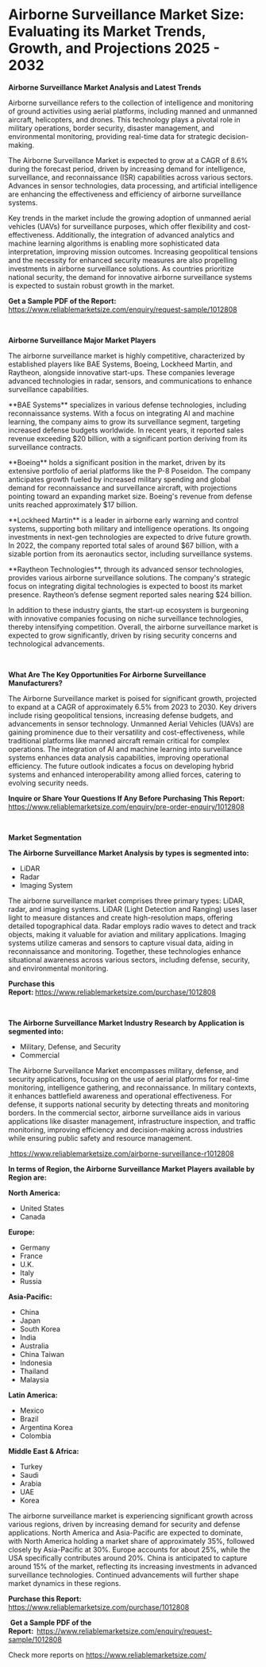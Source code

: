 <p><h1>Airborne Surveillance Market Size: Evaluating its Market Trends, Growth, and Projections 2025 - 2032</h1></p><p><strong>Airborne Surveillance Market Analysis and Latest Trends</strong></p>
<p><p>Airborne surveillance refers to the collection of intelligence and monitoring of ground activities using aerial platforms, including manned and unmanned aircraft, helicopters, and drones. This technology plays a pivotal role in military operations, border security, disaster management, and environmental monitoring, providing real-time data for strategic decision-making.</p><p>The Airborne Surveillance Market is expected to grow at a CAGR of 8.6% during the forecast period, driven by increasing demand for intelligence, surveillance, and reconnaissance (ISR) capabilities across various sectors. Advances in sensor technologies, data processing, and artificial intelligence are enhancing the effectiveness and efficiency of airborne surveillance systems. </p><p>Key trends in the market include the growing adoption of unmanned aerial vehicles (UAVs) for surveillance purposes, which offer flexibility and cost-effectiveness. Additionally, the integration of advanced analytics and machine learning algorithms is enabling more sophisticated data interpretation, improving mission outcomes. Increasing geopolitical tensions and the necessity for enhanced security measures are also propelling investments in airborne surveillance solutions. As countries prioritize national security, the demand for innovative airborne surveillance systems is expected to sustain robust growth in the market.</p></p>
<p><strong>Get a Sample PDF of the Report:&nbsp;</strong> <a href="https://www.reliablemarketsize.com/enquiry/request-sample/1012808?utm_campaign=2593&utm_medium=2&utm_source=Github&utm_content=ia&utm_term=05032025&utm_id=airborne-surveillance">https://www.reliablemarketsize.com/enquiry/request-sample/1012808</a></p>
<p>&nbsp;</p>
<p><strong>Airborne Surveillance Major Market Players</strong></p>
<p><p>The airborne surveillance market is highly competitive, characterized by established players like BAE Systems, Boeing, Lockheed Martin, and Raytheon, alongside innovative start-ups. These companies leverage advanced technologies in radar, sensors, and communications to enhance surveillance capabilities.</p><p>**BAE Systems** specializes in various defense technologies, including reconnaissance systems. With a focus on integrating AI and machine learning, the company aims to grow its surveillance segment, targeting increased defense budgets worldwide. In recent years, it reported sales revenue exceeding $20 billion, with a significant portion deriving from its surveillance contracts.</p><p>**Boeing** holds a significant position in the market, driven by its extensive portfolio of aerial platforms like the P-8 Poseidon. The company anticipates growth fueled by increased military spending and global demand for reconnaissance and surveillance aircraft, with projections pointing toward an expanding market size. Boeing's revenue from defense units reached approximately $17 billion.</p><p>**Lockheed Martin** is a leader in airborne early warning and control systems, supporting both military and intelligence operations. Its ongoing investments in next-gen technologies are expected to drive future growth. In 2022, the company reported total sales of around $67 billion, with a sizable portion from its aeronautics sector, including surveillance systems.</p><p>**Raytheon Technologies**, through its advanced sensor technologies, provides various airborne surveillance solutions. The company's strategic focus on integrating digital technologies is expected to boost its market presence. Raytheon’s defense segment reported sales nearing $24 billion.</p><p>In addition to these industry giants, the start-up ecosystem is burgeoning with innovative companies focusing on niche surveillance technologies, thereby intensifying competition. Overall, the airborne surveillance market is expected to grow significantly, driven by rising security concerns and technological advancements.</p></p>
<p>&nbsp;</p>
<p><strong>What Are The Key Opportunities For Airborne Surveillance Manufacturers?</strong></p>
<p><p>The Airborne Surveillance market is poised for significant growth, projected to expand at a CAGR of approximately 6.5% from 2023 to 2030. Key drivers include rising geopolitical tensions, increasing defense budgets, and advancements in sensor technology. Unmanned Aerial Vehicles (UAVs) are gaining prominence due to their versatility and cost-effectiveness, while traditional platforms like manned aircraft remain critical for complex operations. The integration of AI and machine learning into surveillance systems enhances data analysis capabilities, improving operational efficiency. The future outlook indicates a focus on developing hybrid systems and enhanced interoperability among allied forces, catering to evolving security needs.</p></p>
<p><strong>Inquire or Share Your Questions If Any Before Purchasing This Report:</strong> <a href="https://www.reliablemarketsize.com/enquiry/pre-order-enquiry/1012808?utm_campaign=2593&utm_medium=2&utm_source=Github&utm_content=ia&utm_term=05032025&utm_id=airborne-surveillance">https://www.reliablemarketsize.com/enquiry/pre-order-enquiry/1012808</a></p>
<p>&nbsp;</p>
<p><strong>Market Segmentation</strong></p>
<p><strong>The Airborne Surveillance Market Analysis by types is segmented into:</strong></p>
<p><ul><li>LiDAR</li><li>Radar</li><li>Imaging System</li></ul></p>
<p><p>The airborne surveillance market comprises three primary types: LiDAR, radar, and imaging systems. LiDAR (Light Detection and Ranging) uses laser light to measure distances and create high-resolution maps, offering detailed topographical data. Radar employs radio waves to detect and track objects, making it valuable for aviation and military applications. Imaging systems utilize cameras and sensors to capture visual data, aiding in reconnaissance and monitoring. Together, these technologies enhance situational awareness across various sectors, including defense, security, and environmental monitoring.</p></p>
<p><strong>Purchase this Report:&nbsp;</strong><a href="https://www.reliablemarketsize.com/purchase/1012808?utm_campaign=2593&utm_medium=2&utm_source=Github&utm_content=ia&utm_term=05032025&utm_id=airborne-surveillance">https://www.reliablemarketsize.com/purchase/1012808</a></p>
<p>&nbsp;</p>
<p><strong>The Airborne Surveillance Market Industry Research by Application is segmented into:</strong></p>
<p><ul><li>Military, Defense, and Security</li><li>Commercial</li></ul></p>
<p><p>The Airborne Surveillance Market encompasses military, defense, and security applications, focusing on the use of aerial platforms for real-time monitoring, intelligence gathering, and reconnaissance. In military contexts, it enhances battlefield awareness and operational effectiveness. For defense, it supports national security by detecting threats and monitoring borders. In the commercial sector, airborne surveillance aids in various applications like disaster management, infrastructure inspection, and traffic monitoring, improving efficiency and decision-making across industries while ensuring public safety and resource management.</p></p>
<p><a href="https://www.reliablemarketsize.com/airborne-surveillance-r1012808?utm_campaign=2593&utm_medium=2&utm_source=Github&utm_content=ia&utm_term=05032025&utm_id=airborne-surveillance">&nbsp;https://www.reliablemarketsize.com/airborne-surveillance-r1012808</a></p>
<p><strong>In terms of Region, the Airborne Surveillance Market Players available by Region are:</strong></p>
<p>
    <p> <strong> North America: </strong>
        <ul>
            <li>United States</li>
            <li>Canada</li>
        </ul>
        </p> 
    <p> <strong> Europe: </strong>
        <ul>
            <li>Germany</li>
            <li>France</li>
            <li>U.K.</li>
            <li>Italy</li>
            <li>Russia</li>
        </ul>
        </p> 
    <p> <strong> Asia-Pacific: </strong>
        <ul>
            <li>China</li>
            <li>Japan</li>
            <li>South Korea</li>
            <li>India</li>
            <li>Australia</li>
            <li>China Taiwan</li>
            <li>Indonesia</li>
            <li>Thailand</li>
            <li>Malaysia</li>
        </ul>
        </p> 
    <p> <strong> Latin America: </strong>
        <ul>
            <li>Mexico</li>
            <li>Brazil</li>
            <li>Argentina Korea</li>
            <li>Colombia</li>
        </ul>
        </p> 
    <p> <strong> Middle East & Africa: </strong>
        <ul>
            <li>Turkey</li>
            <li>Saudi</li>
            <li>Arabia</li>
            <li>UAE</li>
            <li>Korea</li>
        </ul>
    </p>
    </p>
<p><p>The airborne surveillance market is experiencing significant growth across various regions, driven by increasing demand for security and defense applications. North America and Asia-Pacific are expected to dominate, with North America holding a market share of approximately 35%, followed closely by Asia-Pacific at 30%. Europe accounts for about 25%, while the USA specifically contributes around 20%. China is anticipated to capture around 15% of the market, reflecting its increasing investments in advanced surveillance technologies. Continued advancements will further shape market dynamics in these regions.</p></p>
<p><strong>Purchase this Report: </strong><a href="https://www.reliablemarketsize.com/purchase/1012808?utm_campaign=2593&utm_medium=2&utm_source=Github&utm_content=ia&utm_term=05032025&utm_id=airborne-surveillance">https://www.reliablemarketsize.com/purchase/1012808</a></p>
<p>&nbsp;<strong>Get a Sample PDF of the Report:&nbsp;&nbsp;</strong><a href="https://www.reliablemarketsize.com/enquiry/request-sample/1012808?utm_campaign=2593&utm_medium=2&utm_source=Github&utm_content=ia&utm_term=05032025&utm_id=airborne-surveillance">https://www.reliablemarketsize.com/enquiry/request-sample/1012808</a></p>
<p><strong></strong></p>
<p>Check more reports on <a href="https://www.reliablemarketsize.com/?utm_campaign=2593&utm_medium=2&utm_source=Github&utm_content=ia&utm_term=05032025&utm_id=airborne-surveillance">https://www.reliablemarketsize.com/</a></p>